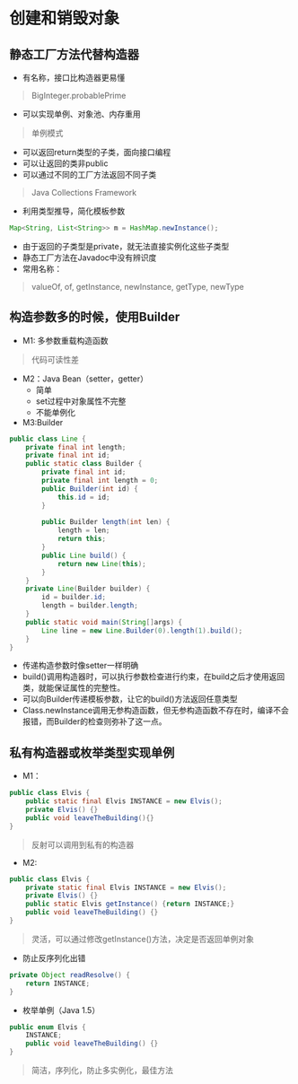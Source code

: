 # 创建和销毁对象
## 静态工厂方法代替构造器
- 有名称，接口比构造器更易懂

> BigInteger.probablePrime

- 可以实现单例、对象池、内存重用

> 单例模式

- 可以返回return类型的子类，面向接口编程
 - 可以让返回的类非public
 - 可以通过不同的工厂方法返回不同子类
 
 > Java Collections Framework

- 利用类型推导，简化模板参数
```java
Map<String, List<String>> m = HashMap.newInstance();
```
- 由于返回的子类型是private，就无法直接实例化这些子类型
- 静态工厂方法在Javadoc中没有辨识度
- 常用名称：
> valueOf, of, getInstance, newInstance, getType, newType

## 构造参数多的时候，使用Builder
- M1: 多参数重载构造函数
> 代码可读性差
- M2：Java Bean（setter，getter）
  - 简单
  - set过程中对象属性不完整
  - 不能单例化
- M3:Builder
```java
public class Line {
    private final int length;
    private final int id;
    public static class Builder {
        private final int id;
        private final int length = 0;
        public Builder(int id) {
            this.id = id;
        }
        
        public Builder length(int len) {
            length = len;
            return this;
        }
        public Line build() {
            return new Line(this);
        }
    }
    private Line(Builder builder) {
        id = builder.id;
        length = builder.length;
    }
    public static void main(String[]args) {
        Line line = new Line.Builder(0).length(1).build();
    }
}
```
   - 传递构造参数时像setter一样明确
   - build()调用构造器时，可以执行参数检查进行约束，在build之后才使用返回类，就能保证属性的完整性。
   - 可以向Builder传递模板参数，让它的build()方法返回任意类型
   - Class.newInstance调用无参构造函数，但无参构造函数不存在时，编译不会报错，而Builder的检查则弥补了这一点。

## 私有构造器或枚举类型实现单例
- M1：
```java
public class Elvis {
    public static final Elvis INSTANCE = new Elvis();
    private Elvis() {}
    public void leaveTheBuilding(){}
}
```

> 反射可以调用到私有的构造器

- M2:
```java
public class Elvis {
    private static final Elvis INSTANCE = new Elvis();
    private Elvis() {}
    public static Elvis getInstance() {return INSTANCE;}
    public void leaveTheBuilding() {}
}
```

> 灵活，可以通过修改getInstance()方法，决定是否返回单例对象

- 防止反序列化出错
```java
private Object readResolve() {
    return INSTANCE;
}
```
- 枚举单例（Java 1.5）
```java
public enum Elvis {
    INSTANCE;
    public void leaveTheBuilding() {}
}
```

> 简洁，序列化，防止多实例化，最佳方法
